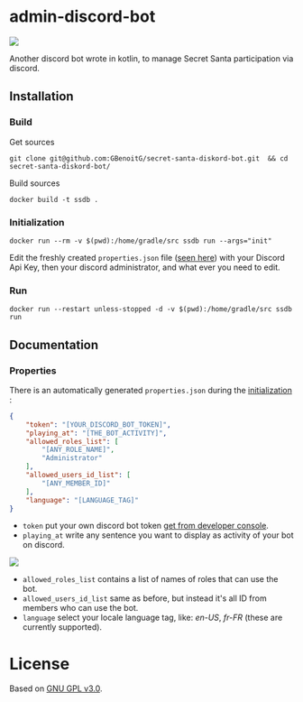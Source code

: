 # admin-discord-bot
![](https://github.com/GBenoitG/secret-santa-diskord-bot/actions/workflows/allTest.yml/badge.svg)

Another discord bot wrote in kotlin, to manage Secret Santa participation via discord.

## Installation
### Build

Get sources
```shell script
git clone git@github.com:GBenoitG/secret-santa-diskord-bot.git  && cd secret-santa-diskord-bot/
```

Build sources
```shell script
docker build -t ssdb .
```

### Initialization
```shell script
docker run --rm -v $(pwd):/home/gradle/src ssdb run --args="init"
```
Edit the freshly created `properties.json` file ([seen here](#properties)) with your Discord Api Key, then your discord 
administrator, and what ever you need to edit.

### Run
```shell script
docker run --restart unless-stopped -d -v $(pwd):/home/gradle/src ssdb run
```

## Documentation

### Properties
There is an automatically generated `properties.json` during the [initialization](#initialization) : 
```json
{
    "token": "[YOUR_DISCORD_BOT_TOKEN]",
    "playing_at": "[THE_BOT_ACTIVITY]",
    "allowed_roles_list": [
        "[ANY_ROLE_NAME]",
        "Administrator"
    ],
    "allowed_users_id_list": [
        "[ANY_MEMBER_ID]"
    ],
    "language": "[LANGUAGE_TAG]"
}
```

* `token` put your own discord bot token [get from developer console](https://discord.com/developers/applications).
* `playing_at` write any sentence you want to display as activity of your bot on discord.

![](https://i.imgur.com/1e8MgJs.png)
* `allowed_roles_list` contains a list of names of roles that can use the bot.
* `allowed_users_id_list` same as before, but instead it's all ID from members who can use the bot.
* `language` select your locale language tag, like: _en-US_, _fr-FR_ (these are currently supported).

# License
Based on [GNU GPL v3.0](LICENSE).
